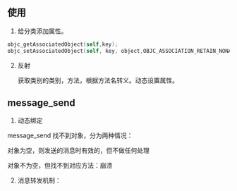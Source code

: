 ## 使用

1. 给分类添加属性。

  ```objective-c
  objc_getAssociatedObject(self,key);
  objc_setAssociatedObject(self, key, object,OBJC_ASSOCIATION_RETAIN_NONATOMIC)
  ```



2. 反射

	获取类别的类别，方法，根据方法名转义。动态设置属性。

## message_send

1. 动态绑定

message_send 找不到对象，分为两种情况：

对象为空，则发送的消息时有效的，但不做任何处理

对象不为空，但找不到对应方法：崩溃



2. 消息转发机制：

